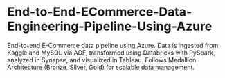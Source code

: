 # End-to-End-ECommerce-Data-Engineering-Pipeline-Using-Azure
End-to-end E-Commerce data pipeline using Azure. Data is ingested from Kaggle and MySQL via ADF, transformed using Databricks with PySpark, analyzed in Synapse, and visualized in Tableau. Follows Medallion Architecture (Bronze, Silver, Gold) for scalable data management.
